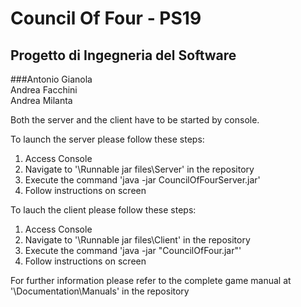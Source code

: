 Council Of Four - PS19
======================
Progetto di Ingegneria del Software
-----------------------------------
###Antonio Gianola  
Andrea Facchini  
Andrea Milanta  

Both the server and the client have to be started by console.

To launch the server please follow these steps:

 1. Access Console
 2. Navigate to '\Runnable jar files\Server' in the repository
 3. Execute the command 'java -jar CouncilOfFourServer.jar'
 4. Follow instructions on screen

To lauch the client please follow these steps:

 1. Access Console
 2. Navigate to '\Runnable jar files\Client' in the repository
 3. Execute the command 'java -jar "CouncilOfFour.jar"'
 4. Follow instructions on screen

For further information please refer to the complete game manual at '\Documentation\Manuals' in the repository